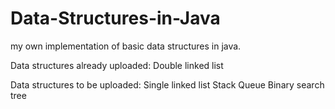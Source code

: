 # Data-Structures-in-Java

my own implementation of basic data structures in java.

Data structures already uploaded:
Double linked list

Data structures to be uploaded:
Single linked list
Stack
Queue
Binary search tree
